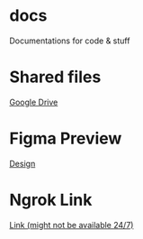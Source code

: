 # docs
Documentations for code &amp; stuff

# Shared files

[Google Drive](https://drive.google.com/drive/folders/1FD6eF52JWu0K23r6-VQi4IdV53xhSJSF?usp=share_link)

# Figma Preview

[Design](https://www.figma.com/proto/S7dyAf953M68YOQFzb6iAU/Practicum-Portal?node-id=1-9&scaling=scale-down&page-id=0%3A1&starting-point-node-id=1%3A9)

# Ngrok Link

[Link (might not be available 24/7)](https://d8bf-103-5-183-43.ngrok-free.app/)
